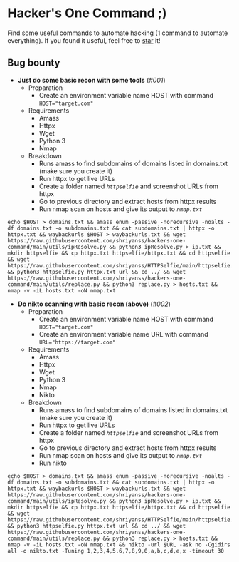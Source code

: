 # Hacker's One Command ;)
Find some useful commands to automate hacking (1 command to automate everything). If you found it useful, feel free to [star](https://docs.github.com/en/get-started/exploring-projects-on-github/saving-repositories-with-stars) it!

## Bug bounty
- **Just do some basic recon with some tools** (*#001*)
  - Preparation
    - Create an environment variable name HOST with command `HOST="target.com"`
  - Requirements
    - Amass
    - Httpx
    - Wget
    - Python 3
    - Nmap
  - Breakdown
    - Runs amass to find subdomains of domains listed in domains.txt (make sure you create it)
    - Run httpx to get live URLs
    - Create a folder named *`httpselfie`* and screenshot URLs from httpx
    - Go to previous directory and extract hosts from httpx results
    - Run nmap scan on hosts and give its output to *`nmap.txt`*
```
echo $HOST > domains.txt && amass enum -passive -norecursive -noalts -df domains.txt -o subdomains.txt && cat subdomains.txt | httpx -o httpx.txt && waybackurls $HOST > waybackurls.txt && wget https://raw.githubusercontent.com/shriyanss/hackers-one-command/main/utils/ipResolve.py && python3 ipResolve.py > ip.txt && mkdir httpselfie && cp httpx.txt httpselfie/httpx.txt && cd httpselfie && wget https://raw.githubusercontent.com/shriyanss/HTTPSelfie/main/httpselfie.py && python3 httpselfie.py httpx.txt url && cd ../ && wget https://raw.githubusercontent.com/shriyanss/hackers-one-command/main/utils/replace.py && python3 replace.py > hosts.txt && nmap -v -iL hosts.txt -oN nmap.txt
```
- **Do nikto scanning with basic recon (above)** (*#002*)
  - Preparation
    - Create an environment variable name HOST with command `HOST="target.com"`
    - Create an environment variable name URL with command `URL="https://target.com"`
  - Requirements
    - Amass
    - Httpx
    - Wget
    - Python 3
    - Nmap
    - Nikto
  - Breakdown
    - Runs amass to find subdomains of domains listed in domains.txt (make sure you create it)
    - Run httpx to get live URLs
    - Create a folder named *`httpselfie`* and screenshot URLs from httpx
    - Go to previous directory and extract hosts from httpx results
    - Run nmap scan on hosts and give its output to *`nmap.txt`*
    - Run nikto 
```
echo $HOST > domains.txt && amass enum -passive -norecursive -noalts -df domains.txt -o subdomains.txt && cat subdomains.txt | httpx -o httpx.txt && waybackurls $HOST > waybackurls.txt && wget https://raw.githubusercontent.com/shriyanss/hackers-one-command/main/utils/ipResolve.py && python3 ipResolve.py > ip.txt && mkdir httpselfie && cp httpx.txt httpselfie/httpx.txt && cd httpselfie && wget https://raw.githubusercontent.com/shriyanss/HTTPSelfie/main/httpselfie.py && python3 httpselfie.py httpx.txt url && cd ../ && wget https://raw.githubusercontent.com/shriyanss/hackers-one-command/main/utils/replace.py && python3 replace.py > hosts.txt && nmap -v -iL hosts.txt -oN nmap.txt && nikto -url $URL -ask no -Cgidirs all -o nikto.txt -Tuning 1,2,3,4,5,6,7,8,9,0,a,b,c,d,e,x -timeout 30
```
